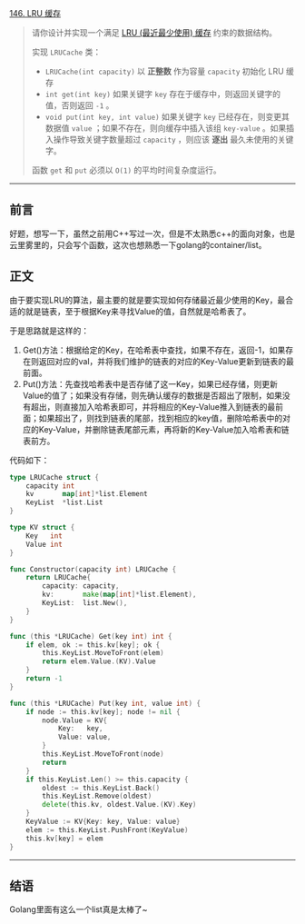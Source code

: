 [146. LRU 缓存](https://leetcode.cn/problems/lru-cache/)

>请你设计并实现一个满足 [LRU (最近最少使用) 缓存](https://baike.baidu.com/item/LRU) 约束的数据结构。
>
>实现 `LRUCache` 类：
>
>- `LRUCache(int capacity)` 以 **正整数** 作为容量 `capacity` 初始化 LRU 缓存
>- `int get(int key)` 如果关键字 `key` 存在于缓存中，则返回关键字的值，否则返回 `-1` 。
>- `void put(int key, int value)` 如果关键字 `key` 已经存在，则变更其数据值 `value` ；如果不存在，则向缓存中插入该组 `key-value` 。如果插入操作导致关键字数量超过 `capacity` ，则应该 **逐出** 最久未使用的关键字。
>
>函数 `get` 和 `put` 必须以 `O(1)` 的平均时间复杂度运行。

----

## 前言

好题，想写一下，虽然之前用C++写过一次，但是不太熟悉c++的面向对象，也是云里雾里的，只会写个函数，这次也想熟悉一下golang的container/list。

## 正文

由于要实现LRU的算法，最主要的就是要实现如何存储最近最少使用的Key，最合适的就是链表，至于根据Key来寻找Value的值，自然就是哈希表了。

于是思路就是这样的：

1. Get()方法：根据给定的Key，在哈希表中查找，如果不存在，返回-1，如果存在则返回对应的val，并将我们维护的链表的对应的Key-Value更新到链表的最前面。
2. Put()方法：先查找哈希表中是否存储了这一Key，如果已经存储，则更新Value的值了；如果没有存储，则先确认缓存的数据是否超出了限制，如果没有超出，则直接加入哈希表即可，并将相应的Key-Value推入到链表的最前面；如果超出了，则找到链表的尾部，找到相应的key值，删除哈希表中的对应的Key-Value，并删除链表尾部元素，再将新的Key-Value加入哈希表和链表前方。

代码如下：

```go
type LRUCache struct {
	capacity int
	kv       map[int]*list.Element
	KeyList  *list.List
}

type KV struct {
	Key   int
	Value int
}

func Constructor(capacity int) LRUCache {
	return LRUCache{
		capacity: capacity,
		kv:       make(map[int]*list.Element),
		KeyList:  list.New(),
	}
}

func (this *LRUCache) Get(key int) int {
	if elem, ok := this.kv[key]; ok {
		this.KeyList.MoveToFront(elem)
		return elem.Value.(KV).Value
	}
	return -1
}

func (this *LRUCache) Put(key int, value int) {
	if node := this.kv[key]; node != nil {
		node.Value = KV{
			Key:   key,
			Value: value,
		}
		this.KeyList.MoveToFront(node)
		return
	}
	if this.KeyList.Len() >= this.capacity {
		oldest := this.KeyList.Back()
		this.KeyList.Remove(oldest)
		delete(this.kv, oldest.Value.(KV).Key)
	}
	KeyValue := KV{Key: key, Value: value}
	elem := this.KeyList.PushFront(KeyValue)
	this.kv[key] = elem
}
```

---

## 结语

Golang里面有这么一个list真是太棒了~